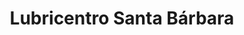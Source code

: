 ---
title: "Lubricentro Santa Bárbara"
url: /santa-barbara/lubricentro-santa-barbara/
shop: Autowerkstatt
---